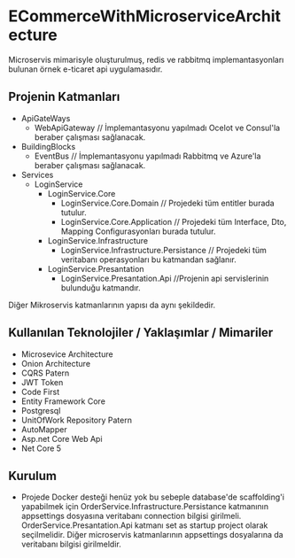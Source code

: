 # ECommerceWithMicroserviceArchitecture
Microservis mimarisyle oluşturulmuş, redis ve rabbitmq implemantasyonları bulunan örnek e-ticaret api uygulamasıdır.


Projenin Katmanları
-------
- ApiGateWays
  - WebApiGateway // İmplemantasyonu yapılmadı Ocelot ve Consul'la beraber çalışması sağlanacak.
- BuildingBlocks
  - EventBus //  İmplemantasyonu yapılmadı Rabbitmq ve Azure'la beraber çalışması sağlanacak.
- Services
   - LoginService
      - LoginService.Core
        - LoginService.Core.Domain  // Projedeki tüm entitler burada tutulur. 
        - LoginService.Core.Application // Projedeki tüm Interface, Dto, Mapping Configurasyonları burada  tutulur. 
      - LoginService.Infrastructure
        - LoginService.Infrastructure.Persistance // Projedeki tüm veritabanı operasyonları bu katmandan sağlanır. 
      - LoginService.Presantation
        - LoginService.Presantation.Api  //Projenin api servislerinin bulunduğu katmandır.

Diğer Mikroservis katmanlarının yapısı da aynı şekildedir.


Kullanılan Teknolojiler / Yaklaşımlar / Mimariler
 -----------------
 - Microsevice Architecture
 - Onion Architecture
 - CQRS Patern
 - JWT Token
 - Code First
 - Entity Framework Core
 - Postgresql 
 - UnitOfWork Repository Patern
 - AutoMapper
 - Asp.net Core Web Api
 - Net Core 5 

Kurulum
 -----------------
 - Projede Docker desteği henüz yok bu sebeple database'de scaffolding'i yapabilmek için OrderService.Infrastructure.Persistance katmanının appsettings dosyasına 
   veritabanı connection bilgisi girilmeli. OrderService.Presantation.Api katmanı set as startup project olarak seçilmelidir. Diğer microservis katmanlarının 
   appsettings dosyalarına da veritabanı bilgisi girilmeldir.

      
